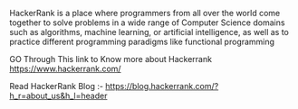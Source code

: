 
HackerRank is a place where programmers from all over the world come together to solve problems in a wide range of Computer Science domains such as algorithms, machine learning, or artificial intelligence, as well as to practice different programming paradigms like functional programming

GO Through This link to Know more about Hackerrank
https://www.hackerrank.com/

Read HackerRank Blog :- https://blog.hackerrank.com/?h_r=about_us&h_l=header
